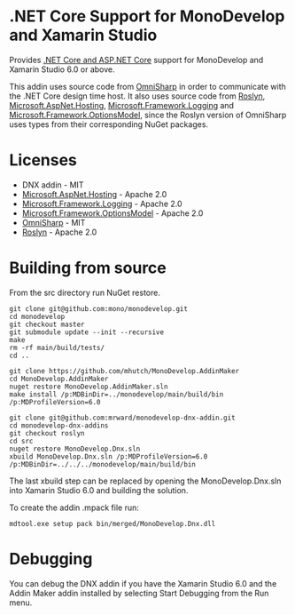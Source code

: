 # .NET Core Support for MonoDevelop and Xamarin Studio

Provides [.NET Core and ASP.NET Core](https://dotnet.github.io/) support for MonoDevelop and Xamarin Studio 6.0 or above.

This addin uses source code from [OmniSharp](https://github.com/OmniSharp/omnisharp-roslyn) in order to communicate with the .NET Core design time host. It also uses source code from [Roslyn](https://github.com/dotnet/roslyn), [Microsoft.AspNet.Hosting](https://github.com/aspnet/Hosting), [Microsoft.Framework.Logging](https://github.com/aspnet/Logging) and [Microsoft.Framework.OptionsModel](https://github.com/aspnet/Options/), since the Roslyn version of OmniSharp uses types from their corresponding NuGet packages.

# Licenses

 - DNX addin - MIT
 - [Microsoft.AspNet.Hosting](https://github.com/aspnet/Hosting) - Apache 2.0
 - [Microsoft.Framework.Logging](https://github.com/aspnet/Logging) - Apache 2.0
 - [Microsoft.Framework.OptionsModel](https://github.com/aspnet/Options/) - Apache 2.0
 - [OmniSharp](https://github.com/OmniSharp/omnisharp-roslyn) - MIT
 - [Roslyn](https://github.com/dotnet/roslyn) - Apache 2.0

# Building from source

From the src directory run NuGet restore.

    git clone git@github.com:mono/monodevelop.git
    cd monodevelop
    git checkout master
    git submodule update --init --recursive
    make
    rm -rf main/build/tests/
    cd ..

    git clone https://github.com/mhutch/MonoDevelop.AddinMaker
    cd MonoDevelop.AddinMaker
    nuget restore MonoDevelop.AddinMaker.sln
    make install /p:MDBinDir=../monodevelop/main/build/bin /p:MDProfileVersion=6.0

    git clone git@github.com:mrward/monodevelop-dnx-addin.git
    cd monodevelop-dnx-addins
    git checkout roslyn
    cd src
    nuget restore MonoDevelop.Dnx.sln
    xbuild MonoDevelop.Dnx.sln /p:MDProfileVersion=6.0 /p:MDBinDir=../../../monodevelop/main/build/bin
    
The last xbuild step can be replaced by opening the MonoDevelop.Dnx.sln into Xamarin Studio 6.0 and building the solution.

To create the addin .mpack file run:

    mdtool.exe setup pack bin/merged/MonoDevelop.Dnx.dll
    
# Debugging

You can debug the DNX addin if you have the Xamarin Studio 6.0 and the Addin Maker addin installed by selecting Start Debugging from the Run menu.
